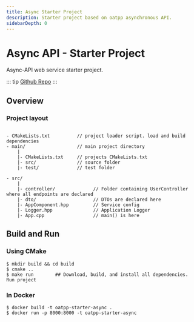 ```yaml
---
title: Async Starter Project
description: Starter project based on oatpp asynchronous API.
sidebarDepth: 0
---
```


# Async API - Starter Project <seo/>

Async-API web service starter project.

::: tip
[Github Repo](https://github.com/oatpp/oatpp-starter-async)
:::

## Overview

### Project layout

```

- CMakeLists.txt          // project loader script. load and build dependencies
- main/                   // main project directory
    |
    |- CMakeLists.txt     // projects CMakeLists.txt
    |- src/               // source folder
    |- test/              // test folder

```
```
- src/
    |
    |- controller/              // Folder containing UserController where all endpoints are declared
    |- dto/                     // DTOs are declared here
    |- AppComponent.hpp         // Service config
    |- Logger.hpp               // Application Logger
    |- App.cpp                  // main() is here

```

## Build and Run

### Using CMake

```
$ mkdir build && cd build
$ cmake ..
$ make run        ## Download, build, and install all dependencies. Run project

```

### In Docker

```
$ docker build -t oatpp-starter-async .
$ docker run -p 8000:8000 -t oatpp-starter-async
```
